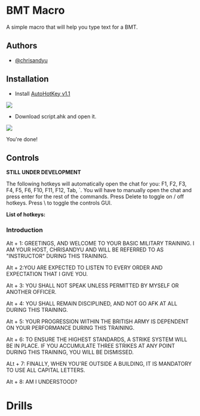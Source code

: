 # BMT Macro

A simple macro that will help you type text for a BMT.


## Authors

- [@chrisandyu](https://github.com/Chrisandyu)



## Installation

- Install [AutoHotKey v1.1](https://www.autohotkey.com/download/)

![ ](https://i.ibb.co/tzcs2WG/ahk.png)

- Download script.ahk and open it.

![ ](https://i.ibb.co/MnM8PGb/ahk2.png)

You're done!

## Controls
 
 **STILL UNDER DEVELOPMENT**
  
The following hotkeys will automatically open the chat for you: F1, F2, F3, F4, F5, F6, F10, F11, F12, Tab, `. 
You will have to manually open the chat and press enter for the rest of the commands.
Press Delete to toggle on / off hotkeys. Press \ to toggle the controls GUI.
    
**List of hotkeys:**

 ### Introduction
 
 Alt + 1: GREETINGS, AND WELCOME TO YOUR BASIC MILITARY TRAINING. I AM YOUR HOST, CHRISANDYU AND WILL BE REFERRED TO AS "INSTRUCTOR" DURING THIS TRAINING.
 
 Alt + 2:YOU ARE EXPECTED TO LISTEN TO EVERY ORDER AND EXPECTATION THAT I GIVE YOU.
 
 Alt + 3: YOU SHALL NOT SPEAK UNLESS PERMITTED BY MYSELF OR ANOTHER OFFICER.
 
 Alt + 4: YOU SHALL REMAIN DISCIPLINED, AND NOT GO AFK AT ALL DURING THIS TRAINING.
 
 Alt + 5: YOUR PROGRESSION WITHIN THE BRITISH ARMY IS DEPENDENT ON YOUR PERFORMANCE DURING THIS TRAINING.
 
 Alt + 6: TO ENSURE THE HIGHEST STANDARDS, A STRIKE SYSTEM WILL BE IN PLACE. IF YOU ACCUMULATE THREE STRIKES AT ANY POINT DURING THIS TRAINING, YOU WILL BE DISMISSED.
 
 ALt + 7: FINALLY, WHEN YOU'RE OUTSIDE A BUILDING, IT IS MANDATORY TO USE ALL CAPITAL LETTERS.
 
 Alt + 8: AM I UNDERSTOOD?

# Drills

